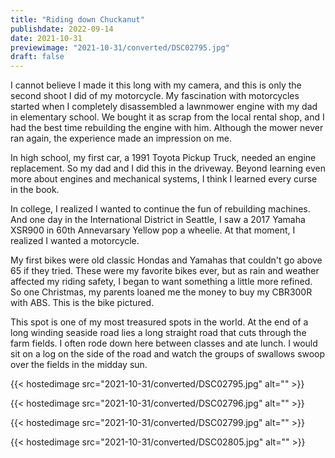 ```yaml
---
title: "Riding down Chuckanut"
publishdate: 2022-09-14
date: 2021-10-31
previewimage: "2021-10-31/converted/DSC02795.jpg"
draft: false
---
```


I cannot believe I made it this long with my camera, and this is only the second shoot I did of my motorcycle.  My fascination with motorcycles started when I completely disassembled a lawnmower engine with my dad in elementary school.  We bought it as scrap from the local rental shop, and I had the best time rebuilding the engine with him.  Although the mower never ran again, the experience made an impression on me.

In high school, my first car, a 1991 Toyota Pickup Truck, needed an engine replacement.  So my dad and I did this in the driveway.  Beyond learning even more about engines and mechanical systems, I think I learned every curse in the book.

In college, I realized I wanted to continue the fun of rebuilding machines.  And one day in the International District in Seattle, I saw a 2017 Yamaha XSR900 in 60th Annevarsary Yellow pop a wheelie.  At that moment, I realized I wanted a motorcycle.

My first bikes were old classic Hondas and Yamahas that couldn't go above 65 if they tried.  These were my favorite bikes ever, but as rain and weather affected my riding safety, I began to want something a little more refined.  So one Christmas, my parents loaned me the money to buy my CBR300R with ABS.  This is the bike pictured.

This spot is one of my most treasured spots in the world.  At the end of a long winding seaside road lies a long straight road that cuts through the farm fields.  I often rode down here between classes and ate lunch.  I would sit on a log on the side of the road and watch the groups of swallows swoop over the fields in the midday sun.

{{< hostedimage src="2021-10-31/converted/DSC02795.jpg" alt="" >}}

{{< hostedimage src="2021-10-31/converted/DSC02796.jpg" alt="" >}}

{{< hostedimage src="2021-10-31/converted/DSC02799.jpg" alt="" >}}

{{< hostedimage src="2021-10-31/converted/DSC02805.jpg" alt="" >}}

